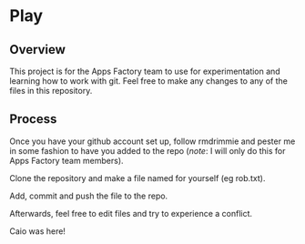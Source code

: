 Play
====

Overview
--------

This project is for the Apps Factory team to use for experimentation and learning how to work with
git. Feel free to make any changes to any of the files in this
repository.

Process
-------

Once you have your github account set up, follow rmdrimmie and pester me
in some fashion to have you added to the repo (*note*: I will only do this for
Apps Factory team members). 

Clone the repository and make a file named for yourself (eg rob.txt).

Add, commit and push the file to the repo.

Afterwards, feel free to edit files and try to experience a conflict. 


Caio was here!
